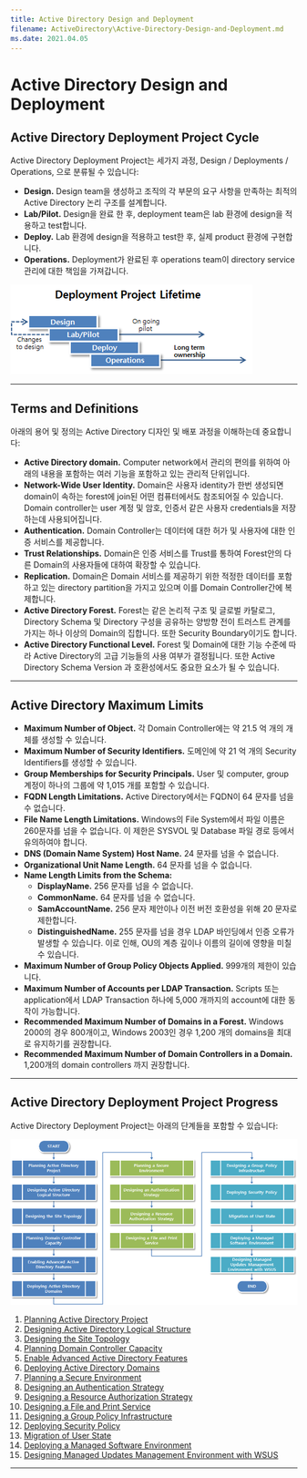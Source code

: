 ```yaml
---
title: Active Directory Design and Deployment
filename: ActiveDirectory\Active-Directory-Design-and-Deployment.md
ms.date: 2021.04.05
---
```


# Active Directory Design and Deployment

## Active Directory Deployment Project Cycle

Active Directory Deployment Project는 세가지 과정, Design / Deployments / Operations, 으로 분류될 수 있습니다:

- **Design.** Design team을 생성하고 조직의 각 부문의 요구 사항을 만족하는 최적의 Active Directory 논리 구조를 설계합니다.
- **Lab/Pilot.** Design을 완료 한 후, deployment team은 lab 환경에 design을 적용하고 test합니다. 
- **Deploy.** Lab 환경에 design을 적용하고 test한 후, 실제 product 환경에 구현합니다.
- **Operations.** Deployment가 완료된 후 operations team이 directory service 관리에 대한 책임을 가져갑니다.

![image.png](https://github.com/kj-park/Tech/blob/main/AD/media/image-e902b215-fc55-4dc1-8587-ba9b00f63502.png?raw=true)

---

## Terms and Definitions

아래의 용어 및 정의는 Active Directory 디자인 및 배포 과정을 이해하는데 중요합니다:

- **Active Directory domain.**  Computer network에서 관리의 편의를 위하여 아래의 내용을 포함하는 여러 기능을 포함하고 있는 관리적 단위입니다.
- **Network-Wide User Identity.** Domain은 사용자 identity가 한번 생성되면 domain이 속하는 forest에 join된 어떤 컴퓨터에서도 참조되어질 수 있습니다.  Domain controller는 user 계정 및 암호, 인증서 같은 사용자 credentials을 저장하는데 사용되어집니다.
- **Authentication.** Domain Controller는 데이터에 대한 허가 및 사용자에 대한 인증 서비스를 제공합니다.
- **Trust Relationships.** Domain은 인증 서비스를 Trust를 통하여 Forest안의 다른 Domain의 사용자들에 대하여 확장할 수 있습니다.
- **Replication.** Domain은 Domain 서비스를 제공하기 위한 적정한 데이터를 포함하고 있는 directory partition을 가지고 있으며 이를 Domain Controller간에 복제합니다.
- **Active Directory Forest.** Forest는 같은 논리적 구조 및 글로벌 카탈로그, Directory Schema 및 Directory 구성을 공유하는 양방향 전이 트러스트 관계를 가지는 하나 이상의 Domain의 집합니다. 또한 Security Boundary이기도 합니다.
- **Active Directory Functional Level.** Forest 및 Domain에 대한 기능 수준에 따라 Active Directory의 고급 기능들의 사용 여부가 결정됩니다. 또한 Active Directory Schema Version 과 호환성에서도 중요한 요소가 될 수 있습니다.

---

## Active Directory Maximum Limits

- **Maximum Number of Object.** 각 Domain Controller에는 약 21.5 억 개의 개체를 생성할 수 있습니다.
- **Maximum Number of Security Identifiers.** 도메인에 약  21 억 개의 Security Identifiers를 생성할 수 있습니다.
- **Group Memberships for Security Principals.** User 및 computer, group 계정이 하나의 그룹에 약 1,015 개를 포함할 수 있습니다.
- **FQDN Length Limitations.** Active Directory에서는 FQDN이 64 문자를 넘을 수 없습니다.
- **File Name Length Limitations.** Windows의 File System에서 파일 이름은 260문자를 넘을 수 없습니다. 이 제한은 SYSVOL 및 Database 파일 경로 등에서 유의하여야 합니다.
- **DNS (Domain Name System) Host Name.** 24 문자를 넘을 수 없습니다.
- **Organizational Unit Name Length.** 64 문자를 넘을 수 없습니다.
- **Name Length Limits from the Schema:**
    - **DisplayName.** 256 문자를 넘을 수 없습니다.
    - **CommonName.** 64 문자를 넘을 수 없습니다.
    - **SamAccountName.** 256 문자 제안이나 이전 버전 호환성을 위해 20 문자로 제한합니다.
    - **DistinguishedName.** 255 문자를 넘을 경우 LDAP 바인딩에서 인증 오류가 발생할 수 있습니다. 이로 인해, OU의 계층 깊이나 이름의 길이에 영향을 미칠 수 있습니다.
- **Maximum Number of Group Policy Objects Applied.** 999개의 제한이 있습니다.
- **Maximum Number of Accounts per LDAP Transaction.** Scripts 또는 application에서 LDAP Transaction 하나에 5,000 개까지의 account에 대한 동작이 가능합니다.
- **Recommended Maximum Number of Domains in a Forest.** Windows 2000의 경우 800개이고, Windows 2003인 경우 1,200 개의 domains을 최대로 유지하기를 권장합니다.
- **Recommended Maximum Number of Domain Controllers in a Domain.** 1,200개의 domain controllers 까지 권장합니다.  

---

## Active Directory Deployment Project Progress

Active Directory Deployment Project는 아래의 단계들을 포함할 수 있습니다:

![image.png](https://github.com/kj-park/Tech/blob/main/AD/media/image-bd19ebb7-49ca-464c-9660-5f6a44025f32.png?raw=true)

1. [Planning Active Directory Project](Design-and-Deploy/Planning-Active-Directory-Project)
1. [Designing Active Directory Logical Structure](Design-and-Deploy/Designing-Active-Directory-Logical-Structure)
1. [Designing the Site Topology](Design-and-Deploy/Designing-the-Site-Topology)
1. [Planning Domain Controller Capacity](Design-and-Deploy/Planning-Domain-Controller-Capacity)
1. [Enable Advanced Active Directory Features](Design-and-Deploy/Enable-Advanced-Active-Directory-Features)
1. [Deploying Active Directory Domains](Design-and-Deploy/Deploying-Active-Directory-Domains)
1. [Planning a Secure Environment](Design-and-Deploy/Planning-a-Secure-Environment)
1. [Designing an Authentication Strategy](Design-and-Deploy/Designing-an-Authentication-Strategy)
1. [Designing a Resource Authorization Strategy](Design-and-Deploy/Designing-a-Resource-Authorization-Strategy)
1. [Designing a File and Print Service](Design-and-Deploy/Designing-a-File-and-Print-Service)
1. [Designing a Group Policy Infrastructure](Design-and-Deploy/Designing-a-Group-Policy-Infrastructure)
1. [Deploying Security Policy](Design-and-Deploy/Deploying-Security-Policy)
1. [Migration of User State](Design-and-Deploy/Migration-of-User-State)
1. [Deploying a Managed Software Environment](Design-and-Deploy/Deploying-a-Managed-Software-Environment)
1. [Designing Managed Updates Management Environment with WSUS](Design-and-Deploy/Designing-Managed-Updates-Management-Environment-with-WSUS)

---
